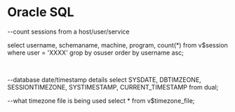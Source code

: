 # Oracle SQL

--count sessions from a host/user/service

select username, schemaname, machine, program, count(*)
from v$session
where user = 'XXXX'
grop by osuser
order by username asc;

<br/>

--database date/timestamp details
select SYSDATE, DBTIMZEONE, SESSIONTIMEZONE, SYSTIMESTAMP, CURRENT_TIMESTAMP from dual;

--what timezone file is being used
select * from v$timezone_file;
